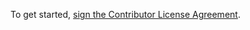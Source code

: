 To get started, <a href="https://www.clahub.com/agreements/chaochen1407/sideProj">sign the Contributor License Agreement</a>. 

